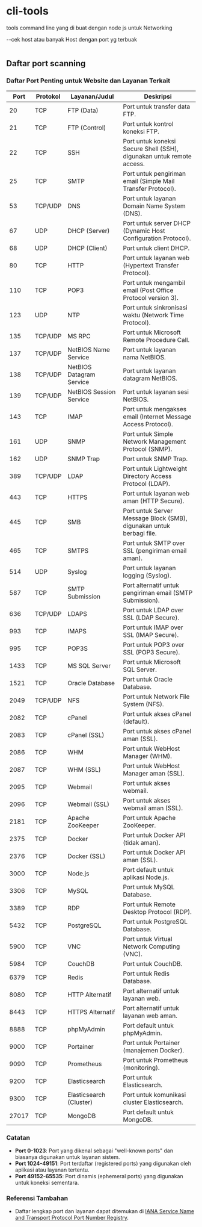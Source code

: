 # cli-tools

tools command line yang di buat dengan node js untuk Networking

--cek host atau banyak Host dengan port yg terbuak

```bash


```

## Daftar port scanning

### Daftar Port Penting untuk Website dan Layanan Terkait

| **Port** | **Protokol** | **Layanan/Judul**        | **Deskripsi**                                                         |
| -------- | ------------ | ------------------------ | --------------------------------------------------------------------- |
| 20       | TCP          | FTP (Data)               | Port untuk transfer data FTP.                                         |
| 21       | TCP          | FTP (Control)            | Port untuk kontrol koneksi FTP.                                       |
| 22       | TCP          | SSH                      | Port untuk koneksi Secure Shell (SSH), digunakan untuk remote access. |
| 25       | TCP          | SMTP                     | Port untuk pengiriman email (Simple Mail Transfer Protocol).          |
| 53       | TCP/UDP      | DNS                      | Port untuk layanan Domain Name System (DNS).                          |
| 67       | UDP          | DHCP (Server)            | Port untuk server DHCP (Dynamic Host Configuration Protocol).         |
| 68       | UDP          | DHCP (Client)            | Port untuk client DHCP.                                               |
| 80       | TCP          | HTTP                     | Port untuk layanan web (Hypertext Transfer Protocol).                 |
| 110      | TCP          | POP3                     | Port untuk mengambil email (Post Office Protocol version 3).          |
| 123      | UDP          | NTP                      | Port untuk sinkronisasi waktu (Network Time Protocol).                |
| 135      | TCP/UDP      | MS RPC                   | Port untuk Microsoft Remote Procedure Call.                           |
| 137      | TCP/UDP      | NetBIOS Name Service     | Port untuk layanan nama NetBIOS.                                      |
| 138      | TCP/UDP      | NetBIOS Datagram Service | Port untuk layanan datagram NetBIOS.                                  |
| 139      | TCP/UDP      | NetBIOS Session Service  | Port untuk layanan sesi NetBIOS.                                      |
| 143      | TCP          | IMAP                     | Port untuk mengakses email (Internet Message Access Protocol).        |
| 161      | UDP          | SNMP                     | Port untuk Simple Network Management Protocol (SNMP).                 |
| 162      | UDP          | SNMP Trap                | Port untuk SNMP Trap.                                                 |
| 389      | TCP/UDP      | LDAP                     | Port untuk Lightweight Directory Access Protocol (LDAP).              |
| 443      | TCP          | HTTPS                    | Port untuk layanan web aman (HTTP Secure).                            |
| 445      | TCP          | SMB                      | Port untuk Server Message Block (SMB), digunakan untuk berbagi file.  |
| 465      | TCP          | SMTPS                    | Port untuk SMTP over SSL (pengiriman email aman).                     |
| 514      | UDP          | Syslog                   | Port untuk layanan logging (Syslog).                                  |
| 587      | TCP          | SMTP Submission          | Port alternatif untuk pengiriman email (SMTP Submission).             |
| 636      | TCP/UDP      | LDAPS                    | Port untuk LDAP over SSL (LDAP Secure).                               |
| 993      | TCP          | IMAPS                    | Port untuk IMAP over SSL (IMAP Secure).                               |
| 995      | TCP          | POP3S                    | Port untuk POP3 over SSL (POP3 Secure).                               |
| 1433     | TCP          | MS SQL Server            | Port untuk Microsoft SQL Server.                                      |
| 1521     | TCP          | Oracle Database          | Port untuk Oracle Database.                                           |
| 2049     | TCP/UDP      | NFS                      | Port untuk Network File System (NFS).                                 |
| 2082     | TCP          | cPanel                   | Port untuk akses cPanel (default).                                    |
| 2083     | TCP          | cPanel (SSL)             | Port untuk akses cPanel aman (SSL).                                   |
| 2086     | TCP          | WHM                      | Port untuk WebHost Manager (WHM).                                     |
| 2087     | TCP          | WHM (SSL)                | Port untuk WebHost Manager aman (SSL).                                |
| 2095     | TCP          | Webmail                  | Port untuk akses webmail.                                             |
| 2096     | TCP          | Webmail (SSL)            | Port untuk akses webmail aman (SSL).                                  |
| 2181     | TCP          | Apache ZooKeeper         | Port untuk Apache ZooKeeper.                                          |
| 2375     | TCP          | Docker                   | Port untuk Docker API (tidak aman).                                   |
| 2376     | TCP          | Docker (SSL)             | Port untuk Docker API aman (SSL).                                     |
| 3000     | TCP          | Node.js                  | Port default untuk aplikasi Node.js.                                  |
| 3306     | TCP          | MySQL                    | Port untuk MySQL Database.                                            |
| 3389     | TCP          | RDP                      | Port untuk Remote Desktop Protocol (RDP).                             |
| 5432     | TCP          | PostgreSQL               | Port untuk PostgreSQL Database.                                       |
| 5900     | TCP          | VNC                      | Port untuk Virtual Network Computing (VNC).                           |
| 5984     | TCP          | CouchDB                  | Port untuk CouchDB.                                                   |
| 6379     | TCP          | Redis                    | Port untuk Redis Database.                                            |
| 8080     | TCP          | HTTP Alternatif          | Port alternatif untuk layanan web.                                    |
| 8443     | TCP          | HTTPS Alternatif         | Port alternatif untuk layanan web aman.                               |
| 8888     | TCP          | phpMyAdmin               | Port default untuk phpMyAdmin.                                        |
| 9000     | TCP          | Portainer                | Port untuk Portainer (manajemen Docker).                              |
| 9090     | TCP          | Prometheus               | Port untuk Prometheus (monitoring).                                   |
| 9200     | TCP          | Elasticsearch            | Port untuk Elasticsearch.                                             |
| 9300     | TCP          | Elasticsearch (Cluster)  | Port untuk komunikasi cluster Elasticsearch.                          |
| 27017    | TCP          | MongoDB                  | Port default untuk MongoDB.                                           |

### Catatan

- **Port 0-1023**: Port yang dikenal sebagai "well-known ports" dan biasanya digunakan untuk layanan sistem.
- **Port 1024-49151**: Port terdaftar (registered ports) yang digunakan oleh aplikasi atau layanan tertentu.
- **Port 49152-65535**: Port dinamis (ephemeral ports) yang digunakan untuk koneksi sementara.

### Referensi Tambahan

- Daftar lengkap port dan layanan dapat ditemukan di [IANA Service Name and Transport Protocol Port Number Registry](https://www.iana.org/assignments/service-names-port-numbers/service-names-port-numbers.xhtml).
